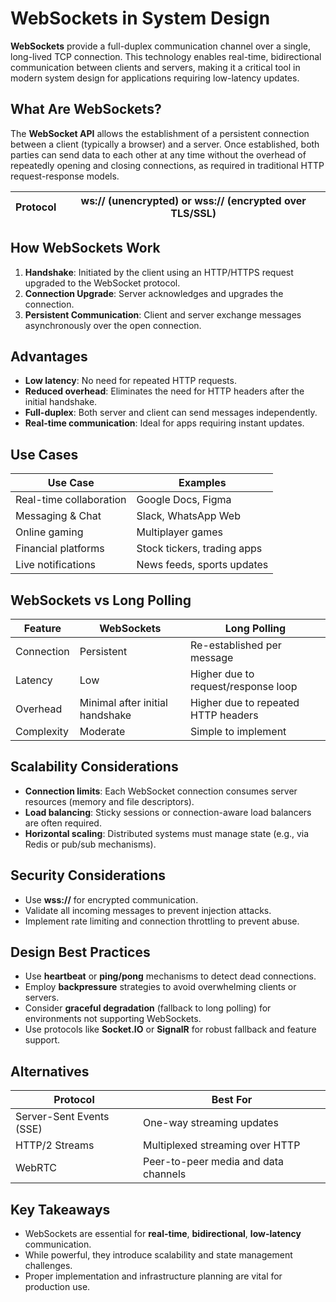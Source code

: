 # WebSockets in System Design

**WebSockets** provide a full-duplex communication channel over a single, long-lived TCP connection. This technology enables real-time, bidirectional communication between clients and servers, making it a critical tool in modern system design for applications requiring low-latency updates.

## What Are WebSockets?

The **WebSocket API** allows the establishment of a persistent connection between a client (typically a browser) and a server. Once established, both parties can send data to each other at any time without the overhead of repeatedly opening and closing connections, as required in traditional HTTP request-response models.

| Protocol | ws\:// (unencrypted) or wss\:// (encrypted over TLS/SSL) |
| -------- | -------------------------------------------------------- |

## How WebSockets Work

1. **Handshake**:
   Initiated by the client using an HTTP/HTTPS request upgraded to the WebSocket protocol.
2. **Connection Upgrade**:
   Server acknowledges and upgrades the connection.
3. **Persistent Communication**:
   Client and server exchange messages asynchronously over the open connection.

## Advantages

- **Low latency**: No need for repeated HTTP requests.
- **Reduced overhead**: Eliminates the need for HTTP headers after the initial handshake.
- **Full-duplex**: Both server and client can send messages independently.
- **Real-time communication**: Ideal for apps requiring instant updates.

## Use Cases

| Use Case                | Examples                    |
| ----------------------- | --------------------------- |
| Real-time collaboration | Google Docs, Figma          |
| Messaging & Chat        | Slack, WhatsApp Web         |
| Online gaming           | Multiplayer games           |
| Financial platforms     | Stock tickers, trading apps |
| Live notifications      | News feeds, sports updates  |

## WebSockets vs Long Polling

| Feature    | WebSockets                      | Long Polling                        |
| ---------- | ------------------------------- | ----------------------------------- |
| Connection | Persistent                      | Re-established per message          |
| Latency    | Low                             | Higher due to request/response loop |
| Overhead   | Minimal after initial handshake | Higher due to repeated HTTP headers |
| Complexity | Moderate                        | Simple to implement                 |

## Scalability Considerations

- **Connection limits**: Each WebSocket connection consumes server resources (memory and file descriptors).
- **Load balancing**: Sticky sessions or connection-aware load balancers are often required.
- **Horizontal scaling**: Distributed systems must manage state (e.g., via Redis or pub/sub mechanisms).

## Security Considerations

- Use **wss\://** for encrypted communication.
- Validate all incoming messages to prevent injection attacks.
- Implement rate limiting and connection throttling to prevent abuse.

## Design Best Practices

- Use **heartbeat** or **ping/pong** mechanisms to detect dead connections.
- Employ **backpressure** strategies to avoid overwhelming clients or servers.
- Consider **graceful degradation** (fallback to long polling) for environments not supporting WebSockets.
- Use protocols like **Socket.IO** or **SignalR** for robust fallback and feature support.

## Alternatives

| Protocol                 | Best For                             |
| ------------------------ | ------------------------------------ |
| Server-Sent Events (SSE) | One-way streaming updates            |
| HTTP/2 Streams           | Multiplexed streaming over HTTP      |
| WebRTC                   | Peer-to-peer media and data channels |

## Key Takeaways

- WebSockets are essential for **real-time**, **bidirectional**, **low-latency** communication.
- While powerful, they introduce scalability and state management challenges.
- Proper implementation and infrastructure planning are vital for production use.
